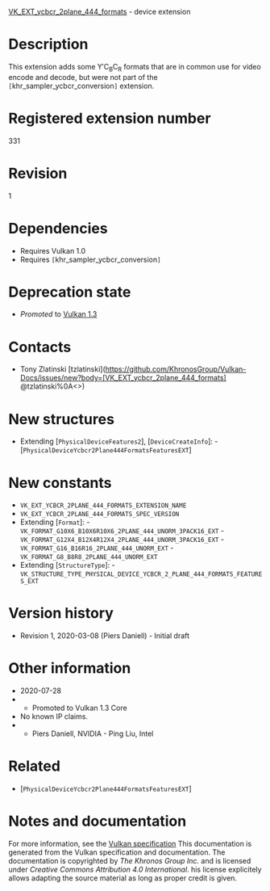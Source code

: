 [VK_EXT_ycbcr_2plane_444_formats](https://www.khronos.org/registry/vulkan/specs/1.3-extensions/man/html/VK_EXT_ycbcr_2plane_444_formats.html) - device extension

# Description
This extension adds some Y′C<sub>B</sub>C<sub>R</sub> formats that are in common use for video
encode and decode, but were not part of the
`[`khr_sampler_ycbcr_conversion`]` extension.

# Registered extension number
331

# Revision
1

# Dependencies
- Requires Vulkan 1.0
- Requires `[`khr_sampler_ycbcr_conversion`]`

# Deprecation state
- *Promoted* to [Vulkan 1.3](https://www.khronos.org/registry/vulkan/specs/1.3-extensions/html/vkspec.html#versions-1.3-promotions)

# Contacts
- Tony Zlatinski [tzlatinski](https://github.com/KhronosGroup/Vulkan-Docs/issues/new?body=[VK_EXT_ycbcr_2plane_444_formats] @tzlatinski%0A<<Here describe the issue or question you have about the VK_EXT_ycbcr_2plane_444_formats extension>>)

# New structures
- Extending [`PhysicalDeviceFeatures2`], [`DeviceCreateInfo`]:  - [`PhysicalDeviceYcbcr2Plane444FormatsFeaturesEXT`]

# New constants
- `VK_EXT_YCBCR_2PLANE_444_FORMATS_EXTENSION_NAME`
- `VK_EXT_YCBCR_2PLANE_444_FORMATS_SPEC_VERSION`
- Extending [`Format`]:  - `VK_FORMAT_G10X6_B10X6R10X6_2PLANE_444_UNORM_3PACK16_EXT`  - `VK_FORMAT_G12X4_B12X4R12X4_2PLANE_444_UNORM_3PACK16_EXT`  - `VK_FORMAT_G16_B16R16_2PLANE_444_UNORM_EXT`  - `VK_FORMAT_G8_B8R8_2PLANE_444_UNORM_EXT` 
- Extending [`StructureType`]:  - `VK_STRUCTURE_TYPE_PHYSICAL_DEVICE_YCBCR_2_PLANE_444_FORMATS_FEATURES_EXT`

# Version history
- Revision 1, 2020-03-08 (Piers Daniell)  - Initial draft

# Other information
* 2020-07-28
*   - Promoted to Vulkan 1.3 Core 
* No known IP claims.
*   - Piers Daniell, NVIDIA  - Ping Liu, Intel

# Related
- [`PhysicalDeviceYcbcr2Plane444FormatsFeaturesEXT`]

# Notes and documentation
For more information, see the [Vulkan specification](https://www.khronos.org/registry/vulkan/specs/1.3-extensions/html/vkspec.html)
This documentation is generated from the Vulkan specification and documentation.
The documentation is copyrighted by *The Khronos Group Inc.* and is licensed under *Creative Commons Attribution 4.0 International*.
his license explicitely allows adapting the source material as long as proper credit is given.
        